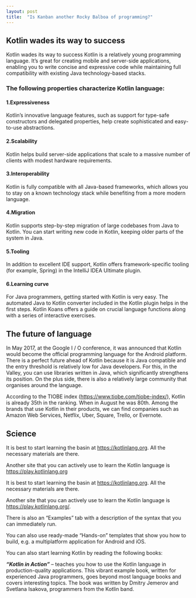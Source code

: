 ```yaml
---
layout: post
title:  "Is Kanban another Rocky Balboa of programming?"
---
```


## Kotlin wades its way to success
Kotlin wades its way to success
Kotlin is a relatively young programming language. It’s great for creating mobile and server-side applications, enabling you to write concise and expressive code while maintaining full compatibility with existing Java technology-based stacks.

### The following properties characterize Kotlin language:

#### 1.Expressiveness
Kotlin’s innovative language features, such as support for type-safe constructors and delegated properties, help create sophisticated and easy-to-use abstractions.

#### 2.Scalability
Kotlin helps build server-side applications that scale to a massive number of clients with modest hardware requirements.

#### 3.Interoperability
Kotlin is fully compatible with all Java-based frameworks, which allows you to stay on a known technology stack while benefiting from a more modern language.

#### 4.Migration
Kotlin supports step-by-step migration of large codebases from Java to Kotlin. You can start writing new code in Kotlin, keeping older parts of the system in Java.

#### 5.Tooling
In addition to excellent IDE support, Kotlin offers framework-specific tooling (for example, Spring) in the IntelliJ IDEA Ultimate plugin.

#### 6.Learning curve
For Java programmers, getting started with Kotlin is very easy. The automated Java to Kotlin converter included in the Kotlin plugin helps in the first steps. Kotlin Koans offers a guide on crucial language functions along with a series of interactive exercises.

## The future of language
In May 2017, at the Google I / O conference, it was announced that Kotlin would become the official programming language for the Android platform. There is a perfect future ahead of Kotlin because it is Java compatible and the entry threshold is relatively low for Java developers. For this, in the Valley, you can use libraries written in Java, which significantly strengthens its position. On the plus side, there is also a relatively large community that organises around the language.

According to the TIOBE index (https://www.tiobe.com/tiobe-index/), Kotlin is already 35th in the ranking. When in August he was 80th. Among the brands that use Kotlin in their products, we can find companies such as Amazon Web Services, Netflix, Uber, Square, Trello, or Evernote.

## Science
It is best to start learning the basin at https://kotlinlang.org. All the necessary materials are there.

Another site that you can actively use to learn the Kotlin language is https://play.kotlinlang.org

It is best to start learning the basin at https://kotlinlang.org. All the necessary materials are there.

Another site that you can actively use to learn the Kotlin language is https://play.kotlinlang.org/.

There is also an “Examples” tab with a description of the syntax that you can immediately run.

You can also use ready-made “Hands-on” templates that show you how to build, e.g. a multiplatform application for Android and iOS.

You can also start learning Kotlin by reading the following books:

***“Kotlin in Action”*** – teaches you how to use the Kotlin language in production-quality applications. This vibrant example book, written for experienced Java programmers, goes beyond most language books and covers interesting topics. The book was written by Dmitry Jemerov and Svetlana Isakova, programmers from the Kotlin band.
